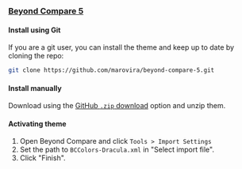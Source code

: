 ### [Beyond Compare 5](https://www.scootersoftware.com/download.php)

#### Install using Git

If you are a git user, you can install the theme and keep up to date by cloning the repo:

```bash
git clone https://github.com/marovira/beyond-compare-5.git
```

#### Install manually

Download using the [GitHub `.zip` download](https://github.com/marovira/beyond-compare-5/archive/refs/heads/main.zip) option and unzip them.

#### Activating theme

1. Open Beyond Compare and click `Tools > Import Settings`
2. Set the path to `BCColors-Dracula.xml` in "Select import file".
3. Click "Finish".
